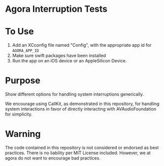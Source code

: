 # Agora Interruption Tests

# To Use

1) Add an XCconfig file named "Config", with the appropriate app id for `AGORA_APP_ID`
2) Make sure swift packages have been installed
3) Run the app on an iOS device or an AppleSilicon Device.

# Purpose

Show different options for handling system interruptions generically.

We encourage using CallKit, as demonstrated in this repository, for handling system interactions in favor of directly interacting with AVAudioFoundation for simplicity.

# Warning

The code contained in this repository is not considered or endorsed as best practices. There is no liability per MIT License included. However, we at agora do not want to encourage bad practices.
